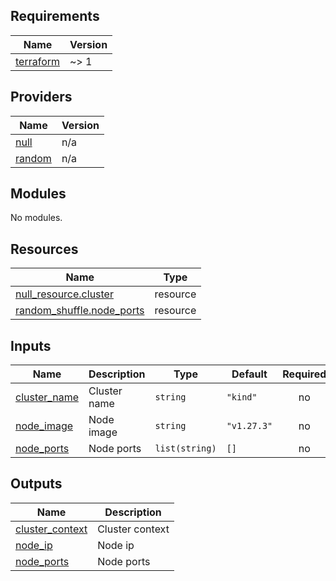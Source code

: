 <!-- BEGIN_TF_DOCS -->
## Requirements

| Name | Version |
|------|---------|
| <a name="requirement_terraform"></a> [terraform](#requirement\_terraform) | ~> 1 |

## Providers

| Name | Version |
|------|---------|
| <a name="provider_null"></a> [null](#provider\_null) | n/a |
| <a name="provider_random"></a> [random](#provider\_random) | n/a |

## Modules

No modules.

## Resources

| Name | Type |
|------|------|
| [null_resource.cluster](https://registry.terraform.io/providers/hashicorp/null/latest/docs/resources/resource) | resource |
| [random_shuffle.node_ports](https://registry.terraform.io/providers/hashicorp/random/latest/docs/resources/shuffle) | resource |

## Inputs

| Name | Description | Type | Default | Required |
|------|-------------|------|---------|:--------:|
| <a name="input_cluster_name"></a> [cluster\_name](#input\_cluster\_name) | Cluster name | `string` | `"kind"` | no |
| <a name="input_node_image"></a> [node\_image](#input\_node\_image) | Node image | `string` | `"v1.27.3"` | no |
| <a name="input_node_ports"></a> [node\_ports](#input\_node\_ports) | Node ports | `list(string)` | `[]` | no |

## Outputs

| Name | Description |
|------|-------------|
| <a name="output_cluster_context"></a> [cluster\_context](#output\_cluster\_context) | Cluster context |
| <a name="output_node_ip"></a> [node\_ip](#output\_node\_ip) | Node ip |
| <a name="output_node_ports"></a> [node\_ports](#output\_node\_ports) | Node ports |
<!-- END_TF_DOCS -->